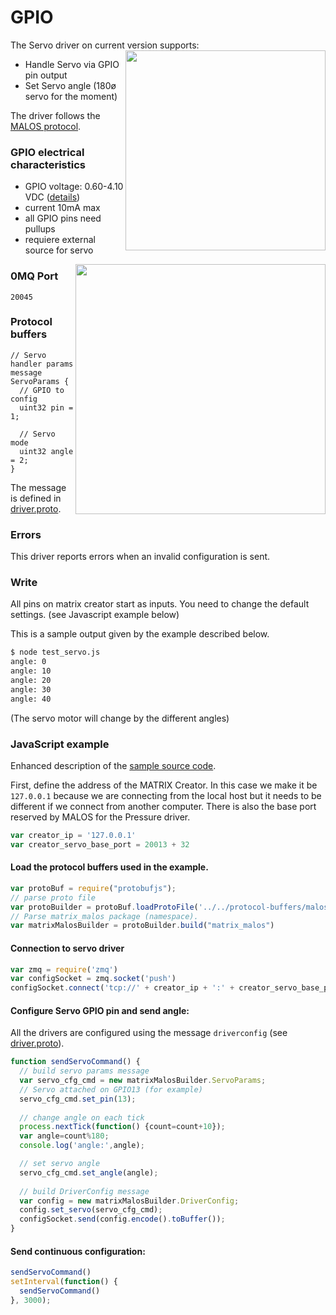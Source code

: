 # GPIO

The Servo driver on current version supports:
<a href="https://github.com/matrix-io/matrix-creator-malos/blob/av/doc_servo/docs/servo_diagram.jpg"><img src="https://github.com/matrix-io/matrix-creator-malos/blob/av/doc_servo/docs/servo_diagram.jpg" align="right" width="320" ></a>

* Handle Servo via GPIO pin output
* Set Servo angle (180ø servo for the moment)

The driver follows the [MALOS protocol](../README.md#protocol).

### GPIO electrical characteristics

* GPIO voltage: 0.60-4.10 VDC ([details](https://github.com/matrix-io/matrix-creator-quickstart/wiki/Data-Sheets))
* current 10mA max
* all GPIO pins need pullups
* requiere external source for servo

<a href="https://github.com/matrix-io/matrix-creator-malos/blob/master/docs/gpio_diagram.jpg"><img src="https://github.com/matrix-io/matrix-creator-malos/blob/master/docs/gpio_diagram.jpg" align="right" width="400" ></a>


### 0MQ Port
```
20045
```
### Protocol buffers

``` programming
// Servo handler params
message ServoParams {
  // GPIO to config
  uint32 pin = 1;

  // Servo mode
  uint32 angle = 2; 
}
```
The message is defined in [driver.proto](https://github.com/matrix-io/protocol-buffers/blob/master/malos/driver.proto).

### Errors

This driver reports errors when an invalid configuration is sent.


### Write

All pins on matrix creator start as inputs. You need to change the default settings. (see Javascript example below)


This is a sample output given by the example described below.

``` bash
$ node test_servo.js 
angle: 0
angle: 10
angle: 20
angle: 30
angle: 40
```

(The servo motor will change by the different angles)


### JavaScript example

Enhanced description of the [sample source code](../src/js_test/test_servo.js).

First, define the address of the MATRIX Creator. In this case we make it be `127.0.0.1`
because we are connecting from the local host but it needs to be different if we
connect from another computer. There is also the base port reserved by MALOS for
the Pressure driver.

``` javascript
var creator_ip = '127.0.0.1'
var creator_servo_base_port = 20013 + 32
```

#### Load the protocol buffers used in the example.

``` javascript
var protoBuf = require("protobufjs");
// parse proto file
var protoBuilder = protoBuf.loadProtoFile('../../protocol-buffers/malos/driver.proto')
// Parse matrix_malos package (namespace).
var matrixMalosBuilder = protoBuilder.build("matrix_malos")
```

#### Connection to servo driver
``` javascript
var zmq = require('zmq')
var configSocket = zmq.socket('push')
configSocket.connect('tcp://' + creator_ip + ':' + creator_servo_base_port /* config */)
```

#### Configure Servo GPIO pin and send angle:
All the drivers are configured using the message `driverconfig` (see [driver.proto](https://github.com/matrix-io/protocol-buffers/blob/master/malos/driver.proto)).
``` javascript
function sendServoCommand() {
  // build servo params message
  var servo_cfg_cmd = new matrixMalosBuilder.ServoParams;
  // Servo attached on GPIO13 (for example)
  servo_cfg_cmd.set_pin(13);
  
  // change angle on each tick
  process.nextTick(function() {count=count+10});
  var angle=count%180;
  console.log('angle:',angle);

  // set servo angle
  servo_cfg_cmd.set_angle(angle);
 
  // build DriverConfig message
  var config = new matrixMalosBuilder.DriverConfig;
  config.set_servo(servo_cfg_cmd);
  configSocket.send(config.encode().toBuffer());
}
```

#### Send continuous configuration:

``` javascript
sendServoCommand()
setInterval(function() {
  sendServoCommand()
}, 3000);
```

